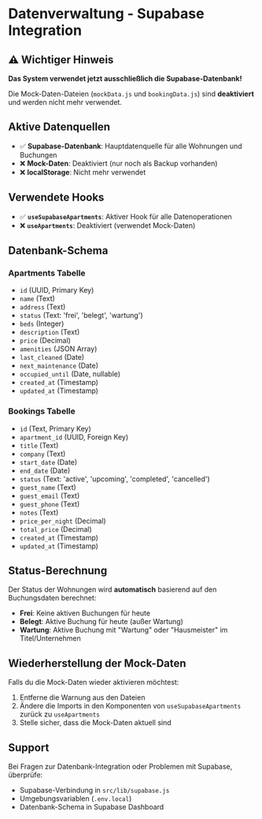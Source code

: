 # Datenverwaltung - Supabase Integration

## ⚠️ Wichtiger Hinweis

**Das System verwendet jetzt ausschließlich die Supabase-Datenbank!**

Die Mock-Daten-Dateien (`mockData.js` und `bookingData.js`) sind **deaktiviert** und werden nicht mehr verwendet.

## Aktive Datenquellen

- ✅ **Supabase-Datenbank**: Hauptdatenquelle für alle Wohnungen und Buchungen
- ❌ **Mock-Daten**: Deaktiviert (nur noch als Backup vorhanden)
- ❌ **localStorage**: Nicht mehr verwendet

## Verwendete Hooks

- ✅ **`useSupabaseApartments`**: Aktiver Hook für alle Datenoperationen
- ❌ **`useApartments`**: Deaktiviert (verwendet Mock-Daten)

## Datenbank-Schema

### Apartments Tabelle
- `id` (UUID, Primary Key)
- `name` (Text)
- `address` (Text)
- `status` (Text: 'frei', 'belegt', 'wartung')
- `beds` (Integer)
- `description` (Text)
- `price` (Decimal)
- `amenities` (JSON Array)
- `last_cleaned` (Date)
- `next_maintenance` (Date)
- `occupied_until` (Date, nullable)
- `created_at` (Timestamp)
- `updated_at` (Timestamp)

### Bookings Tabelle
- `id` (Text, Primary Key)
- `apartment_id` (UUID, Foreign Key)
- `title` (Text)
- `company` (Text)
- `start_date` (Date)
- `end_date` (Date)
- `status` (Text: 'active', 'upcoming', 'completed', 'cancelled')
- `guest_name` (Text)
- `guest_email` (Text)
- `guest_phone` (Text)
- `notes` (Text)
- `price_per_night` (Decimal)
- `total_price` (Decimal)
- `created_at` (Timestamp)
- `updated_at` (Timestamp)

## Status-Berechnung

Der Status der Wohnungen wird **automatisch** basierend auf den Buchungsdaten berechnet:

- **Frei**: Keine aktiven Buchungen für heute
- **Belegt**: Aktive Buchung für heute (außer Wartung)
- **Wartung**: Aktive Buchung mit "Wartung" oder "Hausmeister" im Titel/Unternehmen

## Wiederherstellung der Mock-Daten

Falls du die Mock-Daten wieder aktivieren möchtest:

1. Entferne die Warnung aus den Dateien
2. Ändere die Imports in den Komponenten von `useSupabaseApartments` zurück zu `useApartments`
3. Stelle sicher, dass die Mock-Daten aktuell sind

## Support

Bei Fragen zur Datenbank-Integration oder Problemen mit Supabase, überprüfe:
- Supabase-Verbindung in `src/lib/supabase.js`
- Umgebungsvariablen (`.env.local`)
- Datenbank-Schema in Supabase Dashboard
